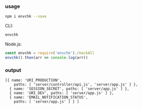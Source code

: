 ### usage

```bash
npm i envchk --save
```

CLI:

```bash
envchk
```

Node.js:

```javascript
const envchk = require('envchk').checkAll
envchk().then(arr => console.log(arr))
```

### output

```text
[{ name: 'URI_PRODUCTION',
    paths: [ 'server/controller/api.js', 'server/app.js' ] },
  { name: 'SESSION_SECRET', paths: [ 'server/app.js' ] },
  { name: 'URI_DEV', paths: [ 'server/app.js' ] },
  { name: 'EMAIL_NOTIFICATION_STATUS',
    paths: [ 'server/app.js' ] } ]
```
